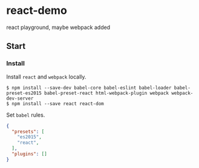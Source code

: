 # react-demo
react playground, maybe webpack added

## Start

### Install

Install `react` and `webpack` locally.

    $ npm install --save-dev babel-core babel-eslint babel-loader babel-preset-es2015 babel-preset-react html-webpack-plugin webpack webpack-dev-server
    $ npm install --save react react-dom

Set `babel` rules.

```json
{
  "presets": [
    "es2015",
    "react",
  ],
  "plugins": []
}
```
